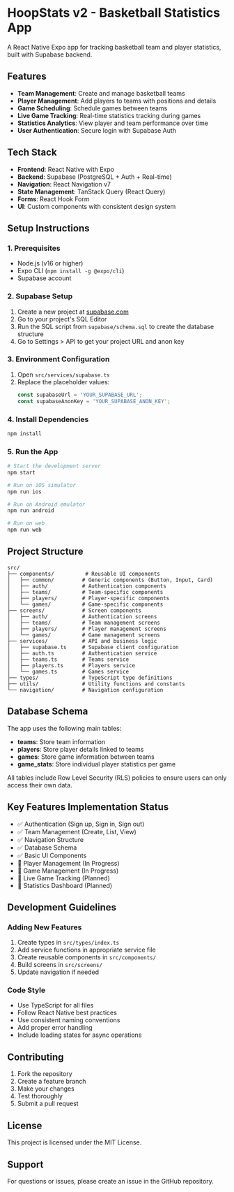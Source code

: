 # HoopStats v2 - Basketball Statistics App

A React Native Expo app for tracking basketball team and player statistics, built with Supabase backend.

## Features

- **Team Management**: Create and manage basketball teams
- **Player Management**: Add players to teams with positions and details
- **Game Scheduling**: Schedule games between teams
- **Live Game Tracking**: Real-time statistics tracking during games
- **Statistics Analytics**: View player and team performance over time
- **User Authentication**: Secure login with Supabase Auth

## Tech Stack

- **Frontend**: React Native with Expo
- **Backend**: Supabase (PostgreSQL + Auth + Real-time)
- **Navigation**: React Navigation v7
- **State Management**: TanStack Query (React Query)
- **Forms**: React Hook Form
- **UI**: Custom components with consistent design system

## Setup Instructions

### 1. Prerequisites

- Node.js (v16 or higher)
- Expo CLI (`npm install -g @expo/cli`)
- Supabase account

### 2. Supabase Setup

1. Create a new project at [supabase.com](https://supabase.com)
2. Go to your project's SQL Editor
3. Run the SQL script from `supabase/schema.sql` to create the database structure
4. Go to Settings > API to get your project URL and anon key

### 3. Environment Configuration

1. Open `src/services/supabase.ts`
2. Replace the placeholder values:
   ```typescript
   const supabaseUrl = 'YOUR_SUPABASE_URL';
   const supabaseAnonKey = 'YOUR_SUPABASE_ANON_KEY';
   ```

### 4. Install Dependencies

```bash
npm install
```

### 5. Run the App

```bash
# Start the development server
npm start

# Run on iOS simulator
npm run ios

# Run on Android emulator
npm run android

# Run on web
npm run web
```

## Project Structure

```
src/
├── components/          # Reusable UI components
│   ├── common/         # Generic components (Button, Input, Card)
│   ├── auth/           # Authentication components
│   ├── teams/          # Team-specific components
│   ├── players/        # Player-specific components
│   └── games/          # Game-specific components
├── screens/            # Screen components
│   ├── auth/           # Authentication screens
│   ├── teams/          # Team management screens
│   ├── players/        # Player management screens
│   └── games/          # Game management screens
├── services/           # API and business logic
│   ├── supabase.ts     # Supabase client configuration
│   ├── auth.ts         # Authentication service
│   ├── teams.ts        # Teams service
│   ├── players.ts      # Players service
│   └── games.ts        # Games service
├── types/              # TypeScript type definitions
├── utils/              # Utility functions and constants
└── navigation/         # Navigation configuration
```

## Database Schema

The app uses the following main tables:

- **teams**: Store team information
- **players**: Store player details linked to teams
- **games**: Store game information between teams
- **game_stats**: Store individual player statistics per game

All tables include Row Level Security (RLS) policies to ensure users can only access their own data.

## Key Features Implementation Status

- ✅ Authentication (Sign up, Sign in, Sign out)
- ✅ Team Management (Create, List, View)
- ✅ Navigation Structure
- ✅ Database Schema
- ✅ Basic UI Components
- 🚧 Player Management (In Progress)
- 🚧 Game Management (In Progress)
- 🚧 Live Game Tracking (Planned)
- 🚧 Statistics Dashboard (Planned)

## Development Guidelines

### Adding New Features

1. Create types in `src/types/index.ts`
2. Add service functions in appropriate service file
3. Create reusable components in `src/components/`
4. Build screens in `src/screens/`
5. Update navigation if needed

### Code Style

- Use TypeScript for all files
- Follow React Native best practices
- Use consistent naming conventions
- Add proper error handling
- Include loading states for async operations

## Contributing

1. Fork the repository
2. Create a feature branch
3. Make your changes
4. Test thoroughly
5. Submit a pull request

## License

This project is licensed under the MIT License.

## Support

For questions or issues, please create an issue in the GitHub repository.